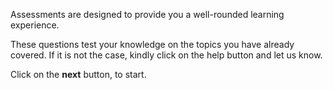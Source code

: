Assessments are designed to provide
you a well-rounded learning experience.

These questions test your knowledge on the topics you have already covered.
If it is not the case, kindly click on the help button and let us know.

Click on the **next** button, to start.
